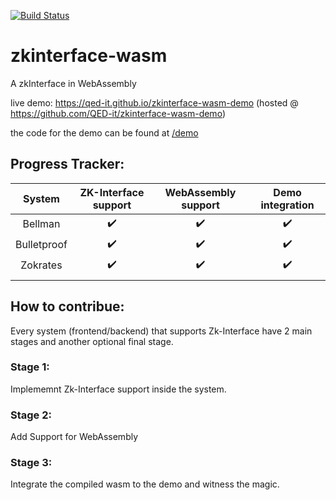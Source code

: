 [![Build Status](https://travis-ci.org/QED-it/zkinterface-wasm.svg?branch=master)](https://travis-ci.org/QED-it/zkinterface-wasm)

# zkinterface-wasm
A zkInterface in WebAssembly

live demo: https://qed-it.github.io/zkinterface-wasm-demo (hosted @ https://github.com/QED-it/zkinterface-wasm-demo)

the code for the demo can be found at [/demo](https://github.com/QED-it/zkinterface-wasm/tree/master/demo)

## Progress Tracker:
|       System       | ZK-Interface  support | WebAssembly support |   Demo integration |
|:------------------:|:---------------------:|:-------------------:|:------------------:|
|     Bellman        |   :heavy_check_mark:  |  :heavy_check_mark: | :heavy_check_mark: |
|     Bulletproof    |   :heavy_check_mark:  |  :heavy_check_mark: | :heavy_check_mark: |
|      Zokrates      |   :heavy_check_mark:  |  :heavy_check_mark: | :heavy_check_mark: |
|                    |                       |                     |                    |

## How to contribue:

Every system (frontend/backend) that supports Zk-Interface have 2 main stages and another optional final stage.

### Stage 1:
Implememnt Zk-Interface support inside the system. 

### Stage 2:
Add Support for WebAssembly

### Stage 3:
Integrate the compiled wasm to the demo and witness the magic.


